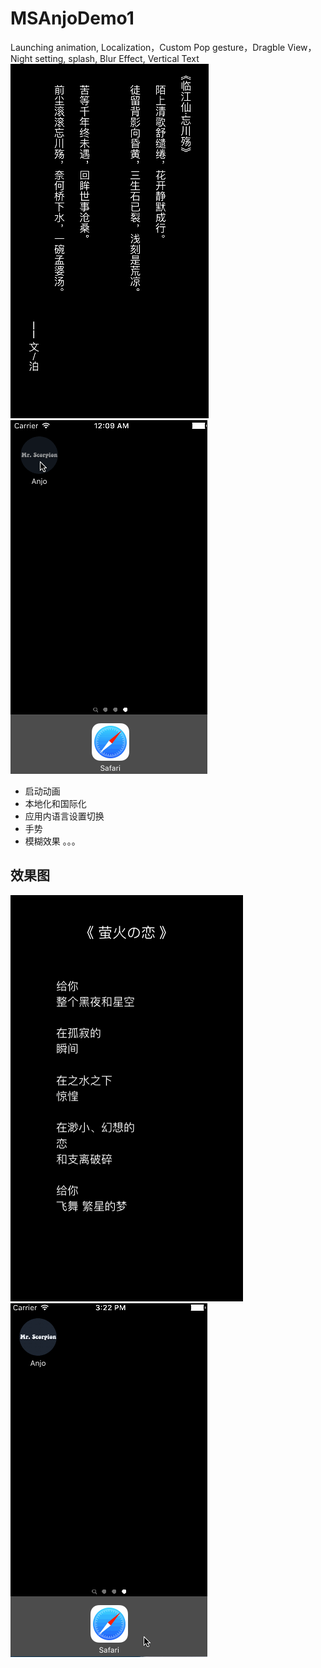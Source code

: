 # MSAnjoDemo1
Launching animation, Localization，Custom Pop gesture，Dragble View， Night setting, splash, Blur Effect, Vertical Text
![](wqs.png)
![](MSAnjo2.gif)

* 启动动画
* 本地化和国际化
* 应用内语言设置切换
* 手势
* 模糊效果
。。。

## 效果图
![](firefly.png)
![](MSAnjo.gif)

